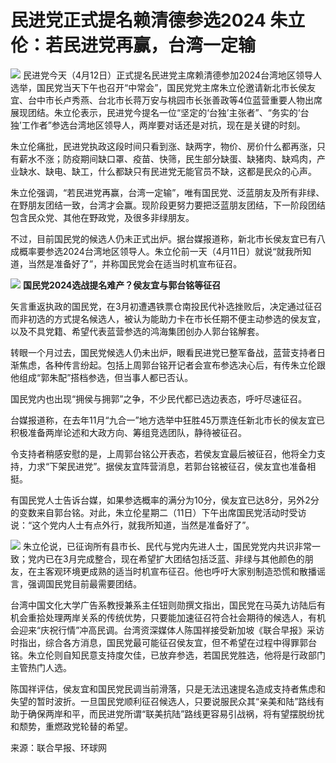 # 民进党正式提名赖清德参选2024 朱立伦：若民进党再赢，台湾一定输

![](https://inews.gtimg.com/om_bt/ON4FIxXtudC-bwcBSpFCftnhl3Pg64Yfz0NJ2gT3VpDpMAA/1000)
民进党今天（4月12日）正式提名民进党主席赖清德参加2024台湾地区领导人选举，国民党当天下午也召开“中常会”，国民党党主席朱立伦邀请新北市长侯友宜、台中市长卢秀燕、台北市长蒋万安与桃园市长张善政等4位蓝营重要人物出席展现团结。朱立伦表示，民进党今提名一位“坚定的‘台独’主张者”、“务实的‘台独’工作者”参选台湾地区领导人，两岸要对话还是对抗，现在是关键的时刻。

朱立伦痛批，民进党执政这段时间只看到涨、缺两字，物价、房价什么都再涨，只有薪水不涨；防疫期间缺口罩、疫苗、快筛，民生部分缺蛋、缺猪肉、缺鸡肉，产业缺水、缺电、缺工，什么都缺只有民进党无能官员不缺，这都是民众的心声。

朱立伦强调，“若民进党再赢，台湾一定输”，唯有国民党、泛蓝朋友及所有非绿、在野朋友团结一致，台湾才会赢。现阶段更努力要把泛蓝朋友团结，下一阶段团结包含民众党、其他在野政党，及很多非绿朋友。

不过，目前国民党的候选人仍未正式出炉。据台媒报道称，新北市长侯友宜已有八成概率要参选2024台湾地区领导人。朱立伦前一天（4月11日）就说“就我所知道，当然是准备好了”，并称国民党会在适当时机宣布征召。

![](https://inews.gtimg.com/om_bt/O9C-ZA0rnrOrt4Lj2XRgs_07vN67MpZWqs8wZhDSk-ZH8AA/1000)
**国民党2024选战提名难产？侯友宜与郭台铭等征召**

矢言重返执政的国民党，在3月初遭遇铁票仓南投民代补选挫败后，决定通过征召而非初选的方式提名候选人，被认为能助力卡在市长任期不便主动参选的侯友宜，以及不具党籍、希望代表蓝营参选的鸿海集团创办人郭台铭解套。

转眼一个月过去，国民党候选人仍未出炉，眼看民进党已整军备战，蓝营支持者日渐焦虑，各种传言纷起。包括上周郭台铭开记者会宣布参选决心后，有传朱立伦跟他组成“郭朱配”搭档参选，但当事人都已否认。

国民党内也出现“拥侯与拥郭”之争，不少民代都已选边表态，呼吁尽速征召。

台媒报道称，在去年11月“九合一”地方选举中狂胜45万票连任新北市长的侯友宜已积极准备两岸论述和大政方向、筹组竞选团队，静待被征召。

令支持者稍感安慰的是，上周郭台铭公开表态，若侯友宜最后被征召，他将全力支持，力求“下架民进党”。据侯友宜阵营消息，若郭台铭被征召，侯友宜也准备相挺。

有国民党人士告诉台媒，如果参选概率的满分为10分，侯友宜已达8分，另外2分的变数来自郭台铭。对此，朱立伦星期二（11日）下午出席国民党活动时受访说：“这个党内人士有点外行，就我所知道，当然是准备好了”。

![](https://inews.gtimg.com/om_bt/OVoaMekSfAlXB7F2C-RCQsg3bB7fvX4FpckS7yQOVFdagAA/1000)
朱立伦说，已征询所有县市长、民代与党内先进人士，国民党党内共识非常一致；党内已在3月完成整合，现在希望扩大团结包括泛蓝、非绿与其他颜色的朋友，在主客观环境更成熟的适当时机宣布征召。他也呼吁大家别制造恐慌和散播谣言，强调国民党目前最需要团结。

台湾中国文化大学广告系教授兼系主任钮则勋撰文指出，国民党在马英九访陆后有机会重拾处理两岸关系的传统优势，只要能加速征召符合社会期待的候选人，有机会迎来“庆祝行情”冲高民调。台湾资深媒体人陈国祥接受新加坡《联合早报》采访时指出，综合各方消息，国民党最可能征召侯友宜，但不希望在过程中得罪郭台铭。朱立伦则自知民意支持度欠佳，已放弃参选，若国民党胜选，他将是行政部门主管热门人选。

陈国祥评估，侯友宜和国民党民调当前滑落，只是无法迅速提名造成支持者焦虑和失望的暂时波折。一旦国民党顺利征召候选人，只要说服民众其“亲美和陆”路线有助于确保两岸和平，而民进党所谓“联美抗陆”路线更容易引战祸，将有望摆脱纷扰和颓势，重燃政党轮替的希望。

来源：联合早报、环球网

